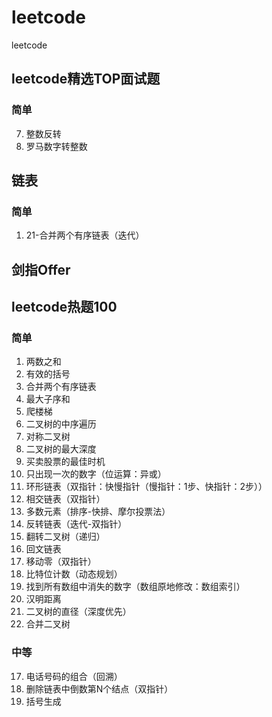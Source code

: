 # leetcode
leetcode

## leetcode精选TOP面试题

### 简单

7. 整数反转
13. 罗马数字转整数

## 链表

### 简单

1. 21-合并两个有序链表（迭代）

## 剑指Offer

## leetcode热题100

### 简单

1. 两数之和
20. 有效的括号
21. 合并两个有序链表
53. 最大子序和
70. 爬楼梯
94. 二叉树的中序遍历
101. 对称二叉树
104. 二叉树的最大深度
121. 买卖股票的最佳时机
136. 只出现一次的数字（位运算：异或）
141. 环形链表（双指针：快慢指针（慢指针：1步、快指针：2步））
160. 相交链表（双指针）
169. 多数元素（排序-快排、摩尔投票法）
206. 反转链表（迭代-双指针）
226. 翻转二叉树（递归）
234. 回文链表
283. 移动零（双指针）
338. 比特位计数（动态规划）
448. 找到所有数组中消失的数字（数组原地修改：数组索引）
461. 汉明距离
543. 二叉树的直径（深度优先）
617. 合并二叉树 

### 中等

17. 电话号码的组合（回溯）
19. 删除链表中倒数第N个结点（双指针）
22. 括号生成